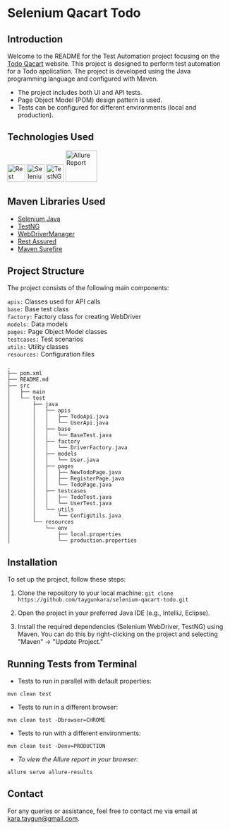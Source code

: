 # Selenium Qacart Todo



## Introduction 

Welcome to the README for the Test Automation project focusing on the [Todo Qacart](https://todo.qacart.com/) website. This project is designed to perform test automation for a Todo application. The project is developed using the Java programming language and configured with Maven.

- The project includes both UI and API tests.
- Page Object Model (POM) design pattern is used.
- Tests can be configured for different environments (local and production).

## Technologies Used
<a href="https://rest-assured.io/"><img src="https://avatars.githubusercontent.com/u/19369327?s=280&v=4" width="40" alt="Rest Assured"/></a>
<a href="https://selenium.dev"><img src="https://selenium.dev/images/selenium_logo_square_green.png" width="40" height="40" alt="Selenium"/></a>
<a href="https://testng.org/"><img src="https://e7.pngegg.com/pngimages/640/776/png-clipart-testng-logo-software-testing-software-framework-computer-icons-automation-testing-angle-text.png" height="40" alt="TestNG"/></a>
<a href="https://allurereport.org//"><img src="https://s3.eu-west-1.amazonaws.com/matrix.assets/cbnapp7fuq7flsqwoc9gn8hpo7ql" width="71" alt="Allure Report"/></a>


## Maven Libraries Used
- [Selenium Java](https://mvnrepository.com/artifact/org.seleniumhq.selenium/selenium-java)
- [TestNG](https://mvnrepository.com/artifact/org.testng/testng)
- [WebDriverManager](https://mvnrepository.com/artifact/io.github.bonigarcia/webdrivermanager)
- [Rest Assured](https://mvnrepository.com/artifact/io.rest-assured/rest-assured)
- [Maven Surefire](https://mvnrepository.com/artifact/org.apache.maven.plugins/maven-surefire-plugin)

## Project Structure

The project consists of the following main components:

`apis:` Classes used for API calls   
`base:` Base test class  
`factory:` Factory class for creating WebDriver   
`models:` Data models   
`pages:` Page Object Model classes  
`testcases:` Test scenarios   
`utils:` Utility classes   
`resources:` Configuration files
```
.
├── pom.xml
├── README.md
├── src
│   ├── main
│   └── test
│       ├── java
│       │   ├── apis
│       │   │   ├── TodoApi.java
│       │   │   └── UserApi.java
│       │   ├── base
│       │   │   └── BaseTest.java
│       │   ├── factory
│       │   │   └── DriverFactory.java
│       │   ├── models
│       │   │   └── User.java
│       │   ├── pages
│       │   │   ├── NewTodoPage.java
│       │   │   ├── RegisterPage.java
│       │   │   └── TodoPage.java
│       │   ├── testcases
│       │   │   ├── TodoTest.java
│       │   │   └── UserTest.java
│       │   └── utils
│       │       └── ConfigUtils.java
│       └── resources
│           └── env
│               ├── local.properties
│               └── production.properties
```

## Installation

To set up the project, follow these steps:

1. Clone the repository to your local machine: `git clone https://github.com/taygunkara/selenium-qacart-todo.git`

2. Open the project in your preferred Java IDE (e.g., IntelliJ, Eclipse).

3. Install the required dependencies (Selenium WebDriver, TestNG) using Maven. You can do this by right-clicking on the project and selecting "Maven" -> "Update Project."


## Running Tests from Terminal
- Tests to run in parallel with default properties: 
```
mvn clean test
```

- Tests to run in a different browser: 

```
mvn clean test -Dbrowser=CHROME 
```

- Tests to run with a different environments:

```
mvn clean test -Denv=PRODUCTION
```

- _To view the Allure report in your browser:_
```
allure serve allure-results
```

## Contact
For any queries or assistance, feel free to contact me via email at [kara.taygun@gmail.com](mailto:kara.taygun@gmail.com).